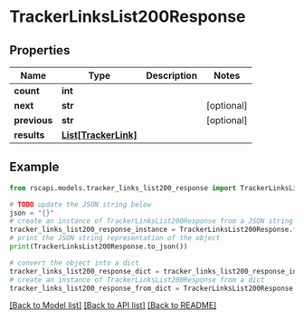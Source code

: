 # TrackerLinksList200Response


## Properties

Name | Type | Description | Notes
------------ | ------------- | ------------- | -------------
**count** | **int** |  | 
**next** | **str** |  | [optional] 
**previous** | **str** |  | [optional] 
**results** | [**List[TrackerLink]**](TrackerLink.md) |  | 

## Example

```python
from rscapi.models.tracker_links_list200_response import TrackerLinksList200Response

# TODO update the JSON string below
json = "{}"
# create an instance of TrackerLinksList200Response from a JSON string
tracker_links_list200_response_instance = TrackerLinksList200Response.from_json(json)
# print the JSON string representation of the object
print(TrackerLinksList200Response.to_json())

# convert the object into a dict
tracker_links_list200_response_dict = tracker_links_list200_response_instance.to_dict()
# create an instance of TrackerLinksList200Response from a dict
tracker_links_list200_response_from_dict = TrackerLinksList200Response.from_dict(tracker_links_list200_response_dict)
```
[[Back to Model list]](../README.md#documentation-for-models) [[Back to API list]](../README.md#documentation-for-api-endpoints) [[Back to README]](../README.md)


